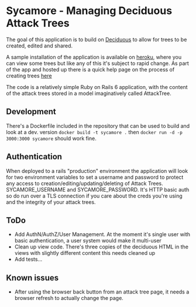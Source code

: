 # Sycamore - Managing Deciduous Attack Trees

The goal of this application is to build on [Deciduous](https://www.deciduous.app/) to allow for trees to be created, edited and shared.

A sample installation of the application is available on [heroku](https://sycamore.pwndland.uk), where you can view some trees but like any of this it's subject to rapid change. As part of the app and hosted up there is a quick help page on the process of creating trees [here](https://sycamore.pwndland.uk/help)

The code is a relatively simple Ruby on Rails 6 application, with the content of the attack trees stored in a model imaginatively called AttackTree.

## Development

There's a Dockerfile included in the repository that can be used to build and look at a dev. version `docker build -t sycamore .` then `docker run -d -p 3000:3000 sycamore` should work fine.

## Authentication

When deployed to a rails "production" environment the application will look for two environment variables to set a username and password to protect any access to creation/editing/updating/deleting of Attack Trees. SYCAMORE_USERNAME and SYCAMORE_PASSWORD. It's HTTP basic auth so do run over a TLS connection if you care about the creds you're using and the integrity of your attack trees.

## ToDo

- Add AuthN/AuthZ/User Management. At the moment it's single user with basic authentication, a user system would make it multi-user
- Clean up view code. There's three copies of the deciduous HTML in the views with slightly different content this needs cleaned up
- Add tests...

## Known issues

- After using the browser back button from an attack tree page, it needs a browser refresh to actually change the page.
